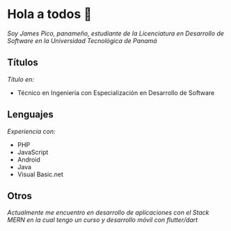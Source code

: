 # Hola a todos 👋
_Soy James Pico, panameño, estudiante de la Licenciatura en Desarrollo de Software en la Universidad Tecnológica de Panamá_
## Títulos
_Título en:_
* Técnico en Ingeniería con Especialización en Desarrollo de Software
## Lenguajes
_Experiencia con:_
* PHP
* JavaScript
* Android
* Java
* Visual Basic.net
## Otros
_Actualmente me encuentro en desarrollo de aplicaciones con el Stack MERN en la cual tengo un curso y desarrollo móvil con flutter/dart_
<!--
**jamespd10/jamespd10** is a ✨ _special_ ✨ repository because its `README.md` (this file) appears on your GitHub profile.

Here are some ideas to get you started:

- 🔭 I’m currently working on ...
- 🌱 I’m currently learning ...
- 👯 I’m looking to collaborate on ...
- 🤔 I’m looking for help with ...
- 💬 Ask me about ...
- 📫 How to reach me: ...
- 😄 Pronouns: ...
- ⚡ Fun fact: ...
-->
